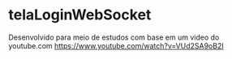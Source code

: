 # telaLoginWebSocket

Desenvolvido para meio de estudos com base em um video do youtube.com
https://www.youtube.com/watch?v=VUd2SA9oB2I
